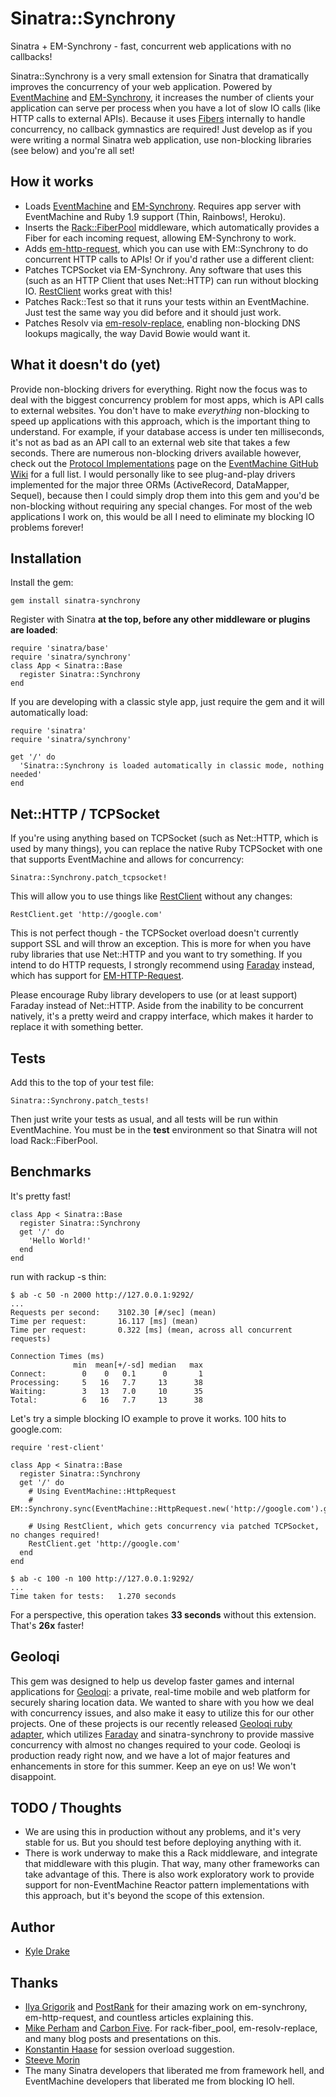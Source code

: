 Sinatra::Synchrony
===

Sinatra + EM-Synchrony - fast, concurrent web applications with no callbacks!

Sinatra::Synchrony is a very small extension for Sinatra that dramatically improves the concurrency of your web application. Powered by [EventMachine](https://github.com/eventmachine/eventmachine) and [EM-Synchrony](https://github.com/igrigorik/em-synchrony), it increases the number of clients your application can serve per process when you have a lot of slow IO calls (like HTTP calls to external APIs). Because it uses [Fibers](http://www.ruby-doc.org/core-1.9/classes/Fiber.html) internally to handle concurrency, no callback gymnastics are required! Just develop as if you were writing a normal Sinatra web application, use non-blocking libraries (see below) and you're all set!

How it works
---

* Loads [EventMachine](https://github.com/eventmachine/eventmachine) and [EM-Synchrony](https://github.com/igrigorik/em-synchrony). Requires app server with EventMachine and Ruby 1.9 support (Thin, Rainbows!, Heroku).
* Inserts the [Rack::FiberPool](https://github.com/mperham/rack-fiber_pool) middleware, which automatically provides a Fiber for each incoming request, allowing EM-Synchrony to work.
* Adds [em-http-request](https://github.com/igrigorik/em-http-request), which you can use with EM::Synchrony to do concurrent HTTP calls to APIs! Or if you'd rather use a different client:
* Patches TCPSocket via EM-Synchrony. Any software that uses this (such as an HTTP Client that uses Net::HTTP) can run without blocking IO. [RestClient](https://github.com/archiloque/rest-client) works great with this!
* Patches Rack::Test so that it runs your tests within an EventMachine. Just test the same way you did before and it should just work.
* Patches Resolv via [em-resolv-replace](https://github.com/mperham/em-resolv-replace), enabling non-blocking DNS lookups magically, the way David Bowie would want it.

What it doesn't do (yet)
---

Provide non-blocking drivers for everything. Right now the focus was to deal with the biggest concurrency problem for most apps, which is API calls to external websites. You don't have to make _everything_ non-blocking to speed up applications with this approach, which is the important thing to understand. For example, if your database access is under ten milliseconds, it's not as bad as an API call to an external web site that takes a few seconds. There are numerous non-blocking drivers available however, check out the [Protocol Implementations](https://github.com/eventmachine/eventmachine/wiki/Protocol-Implementations) page on the [EventMachine GitHub Wiki](https://github.com/eventmachine/eventmachine/wiki) for a full list. I would personally like to see plug-and-play drivers implemented for the major three ORMs (ActiveRecord, DataMapper, Sequel), because then I could simply drop them into this gem and you'd be non-blocking without requiring any special changes. For most of the web applications I work on, this would be all I need to eliminate my blocking IO problems forever!

Installation
---
Install the gem:

    gem install sinatra-synchrony

Register with Sinatra __at the top, before any other middleware or plugins are loaded__:

    require 'sinatra/base'
    require 'sinatra/synchrony'
    class App < Sinatra::Base
      register Sinatra::Synchrony
    end

If you are developing with a classic style app, just require the gem and it will automatically load:

    require 'sinatra'
    require 'sinatra/synchrony'
    
    get '/' do
      'Sinatra::Synchrony is loaded automatically in classic mode, nothing needed'
    end

Net::HTTP / TCPSocket
---
If you're using anything based on TCPSocket (such as Net::HTTP, which is used by many things), you can replace the native Ruby TCPSocket with one that supports EventMachine and allows for concurrency:

    Sinatra::Synchrony.patch_tcpsocket!

This will allow you to use things like [RestClient](https://github.com/archiloque/rest-client) without any changes:

    RestClient.get 'http://google.com'

This is not perfect though - the TCPSocket overload doesn't currently support SSL and will throw an exception. This is more for when you have ruby libraries that use Net::HTTP and you want to try something. If you intend to do HTTP requests, I strongly recommend using [Faraday](https://github.com/technoweenie/faraday) instead, which has support for [EM-HTTP-Request](https://github.com/igrigorik/em-http-request).

Please encourage Ruby library developers to use (or at least support) Faraday instead of Net::HTTP. Aside from the inability to be concurrent natively, it's a pretty weird and crappy interface, which makes it harder to replace it with something better.

Tests
---
Add this to the top of your test file:

    Sinatra::Synchrony.patch_tests!

Then just write your tests as usual, and all tests will be run within EventMachine. You must be in the __test__ environment so that Sinatra will not load Rack::FiberPool.

Benchmarks
---
It's pretty fast!

    class App < Sinatra::Base
      register Sinatra::Synchrony
      get '/' do
        'Hello World!'
      end
    end

run with rackup -s thin:

    $ ab -c 50 -n 2000 http://127.0.0.1:9292/
    ...
    Requests per second:    3102.30 [#/sec] (mean)
    Time per request:       16.117 [ms] (mean)
    Time per request:       0.322 [ms] (mean, across all concurrent requests)

    Connection Times (ms)
                  min  mean[+/-sd] median   max
    Connect:        0    0   0.1      0       1
    Processing:     5   16   7.7     13      38
    Waiting:        3   13   7.0     10      35
    Total:          6   16   7.7     13      38

Let's try a simple blocking IO example to prove it works. 100 hits to google.com:

    require 'rest-client'
    
    class App < Sinatra::Base
      register Sinatra::Synchrony
      get '/' do
        # Using EventMachine::HttpRequest
        # EM::Synchrony.sync(EventMachine::HttpRequest.new('http://google.com').get).response

        # Using RestClient, which gets concurrency via patched TCPSocket, no changes required!
        RestClient.get 'http://google.com'
      end 
    end

    $ ab -c 100 -n 100 http://127.0.0.1:9292/
    ...
    Time taken for tests:   1.270 seconds
    
For a perspective, this operation takes __33 seconds__ without this extension. That's __26x__ faster!

Geoloqi
---
This gem was designed to help us develop faster games and internal applications for [Geoloqi](http://geoloqi.org): a private, real-time mobile and web platform for securely sharing location data. We wanted to share with you how we deal with concurrency issues, and also make it easy to utilize this for our other projects. One of these projects is our recently released [Geoloqi ruby adapter](http://github.com/kyledrake/geoloqi-ruby), which utilizes [Faraday](http://github.com/technoweenie/faraday) and sinatra-synchrony to provide massive concurrency with almost no changes required to your code. Geoloqi is production ready right now, and we have a lot of major features and enhancements in store for this summer. Keep an eye on us! We won't disappoint.

TODO / Thoughts
---
* We are using this in production without any problems, and it's very stable for us. But you should test before deploying anything with it.
* There is work underway to make this a Rack middleware, and integrate that middleware with this plugin. That way, many other frameworks can take advantage of this. There is also work exploratory work to provide support for non-EventMachine Reactor pattern implementations with this approach, but it's beyond the scope of this extension.

Author
---
* [Kyle Drake](http://kyledrake.net)

Thanks
---
* [Ilya Grigorik](http://www.igvita.com) and [PostRank](http://www.postrank.com) for their amazing work on em-synchrony, em-http-request, and countless articles explaining this.
* [Mike Perham](http://www.mikeperham.com) and [Carbon Five](http://carbonfive.com). For rack-fiber_pool, em-resolv-replace, and many blog posts and presentations on this.
* [Konstantin Haase](http://rkh.im/) for session overload suggestion.
* [Steeve Morin](http://github.com/steeve)
* The many Sinatra developers that liberated me from framework hell, and EventMachine developers that liberated me from blocking IO hell.
